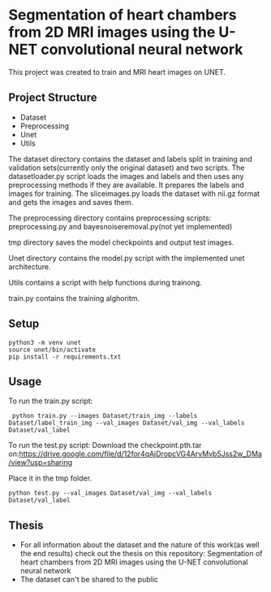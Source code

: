 # Segmentation of heart chambers from 2D MRI images using the U-NET convolutional neural network #

This project was created to train and MRI heart images on UNET.

## Project Structure ##
+ Dataset
+ Preprocessing
+ Unet
+ Utils


The dataset directory contains the dataset and labels split in training and validation sets(currently only the original dataset) and two scripts. The datasetloader.py script loads the images and labels and then uses any preprocessing methods if they are available. It prepares the labels and images for training. The sliceimages.py loads the dataset with nii.gz format and gets the images and saves them.

The preprocessing directory contains preprocessing scripts: preprocessing.py and bayesnoiseremoval.py(not yet implemented)

tmp directory saves the model checkpoints and output test images.

Unet directory contains the model.py script with the implemented unet architecture.

Utils contains a script with help functions during trainong.

train.py contains the training alghoritm.


## Setup ##

```
python3 -m venv unet
source unet/bin/activate
pip install -r requirements.txt
```

## Usage ##

To run the train.py script:
```
 python train.py --images Dataset/train_img --labels Dataset/label_train_img --val_images Dataset/val_img --val_labels Dataset/val_label
```

To run the test.py script:
Download the checkpoint.pth.tar on:https://drive.google.com/file/d/12for4qAjDropcVG4AryMvb5Jss2w_DMa/view?usp=sharing

Place it in the tmp folder.

```
python test.py --val_images Dataset/val_img --val_labels Dataset/val_label
```


## Thesis ##

+ For all information about the dataset and the nature of this work(as well the end results) check out the thesis on this repository: Segmentation of heart chambers from 2D MRI images using the U-NET convolutional neural network
+ The dataset can't be shared to the public

